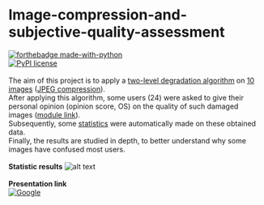 # Image-compression-and-subjective-quality-assessment
[![forthebadge made-with-python](http://ForTheBadge.com/images/badges/made-with-python.svg)](https://www.python.org/)
<br>
[![PyPI license](https://img.shields.io/pypi/l/ansicolortags.svg)](https://github.com/Amatofrancesco99/Image-compression-and-subjective-quality-assessment/blob/main/LICENSE)
<br>
<br>
The aim of this project is to apply a [two-level degradation algorithm](https://github.com/Amatofrancesco99/Image-compression-and-subjective-quality-assessment/tree/main/main.py) on [10 images](https://github.com/Amatofrancesco99/Image-compression-and-subjective-quality-assessment/tree/main/Original%20images) ([JPEG compression](https://www.ece.ucdavis.edu/cerl/reliablejpeg/compression/)).
<br>
After applying this algorithm, some users (24) were asked to give their personal opinion (opinion score, OS) on the quality of such damaged images ([module link](https://docs.google.com/forms/d/1sbGq9buDY81KzAQer61JFAOOB_Cx7w-6KJtURkBYlQM/edit?usp=sharing)).
<br>
Subsequently, some [statistics](https://docs.google.com/spreadsheets/d/1KzE92K5fdU3O7zQb6gbgB_71cHL2H_fhqHaPDHUbvUY/edit?usp=sharing) were automatically made on these obtained data.
<br>
Finally, the results are studied in depth, to better understand why some images have confused most users.
<br><br>
**Statistic results**
![alt text](http://url/to/img.png)
<br><br>
**Presentation link**
<br>
[![Google](https://img.shields.io/badge/google-4285F4?style=for-the-badge&logo=google&logoColor=white)](https://docs.google.com/presentation/d/13nk13bs2LWd0VW3bJVGlTVi19dvzVleI0sHtMW1I2rw/edit?usp=sharing)

